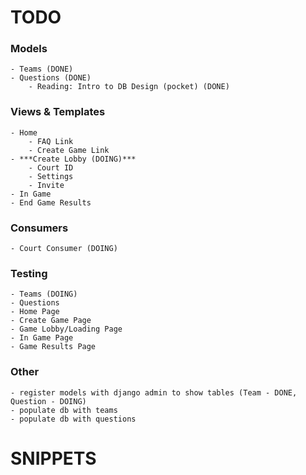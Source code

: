 # TODO

### Models
    - Teams (DONE)
    - Questions (DONE)
        - Reading: Intro to DB Design (pocket) (DONE)

### Views & Templates
    - Home
        - FAQ Link
        - Create Game Link
    - ***Create Lobby (DOING)***
        - Court ID
        - Settings
        - Invite 
    - In Game
    - End Game Results

### Consumers
    - Court Consumer (DOING)

### Testing
    - Teams (DOING)
    - Questions
    - Home Page
    - Create Game Page
    - Game Lobby/Loading Page
    - In Game Page
    - Game Results Page

### Other
    - register models with django admin to show tables (Team - DONE, Question - DOING)
    - populate db with teams 
    - populate db with questions

# SNIPPETS
<!-- from court.models import Team -->